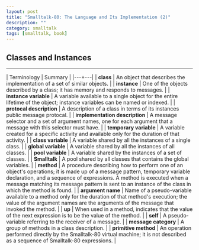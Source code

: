 ```yaml
---
layout: post
title: "Smalltalk-80: The Language and Its Implementation (2)"
description: ""
category: smalltalk 
tags: [smalltalk, book]
---
```




## Classes and Instances
---

| Terminology | Summary |
|---+---|
| **class** | An object that describes the implementation of a set of similar objects. |
| **instance** | One of the objects described by a class; it has memory and responds to messages. |
| **instance variable** | A variable available to a single object for the entire lifetime of the object; instance variables can be named or indexed. |
| **protocal description** | A description of a class in terms of its instances public message protocal. |
| **implementation description** | A message selector and a set of argument names, one for each argument that a message with this selector must have. |
| **temporary variable** | A variable created for a specific activity and available only for the duration of that activity. |
| **class variable** | A variable shared by all the instances of a single class. |
| **global variable** | A variable shared by all the instances of all classes. |
| **pool variable** | A variable shared by the instances of a set of classes. |
| **Smalltalk** | A pool shared by all classes that contains the global variables. |
| **method** | A procedure describing how to perform one of an object's operations; it is made up of a message pattern, temporary variable declaration, and a sequence of expressions. A method is executed when a message matching its message pattern is sent to an instance of the class in which the method is found. |
| **argument name** | Name of a pseudo-variable available to a method only for the duration of that method's execution; the value of the argument names are the arguments of the message that invoked the method. |
| **up** | When used in a method, indicates that the value of the next expression is to be the value of the method. |
| **self** | A pseudo-variable referring to the receiver of a message. |
| **message category** | A group of methods in a class description. |
| **primitive method** | An operation performed directly by the Smalltalk-80 virtual machine; it is not described as a sequence of Smalltalk-80 expressions. |

